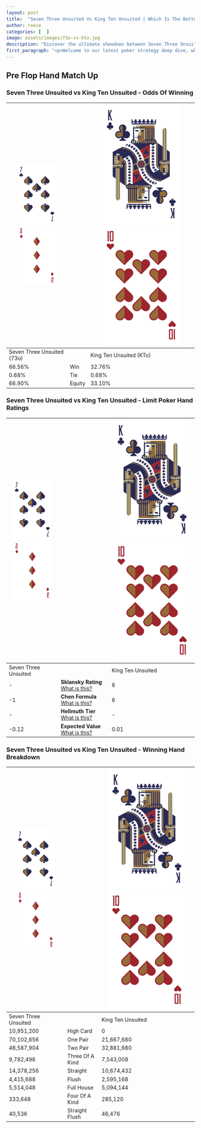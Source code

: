 ```yaml
---
layout: post
title:  "Seven Three Unsuited Vs King Ten Unsuited | Which Is The Better Hand In Poker? A Complete Guide"
author: reece
categories: [  ]
image: assets/images/73o-vs-kto.jpg
description: "Discover the ultimate showdown between Seven Three Unsuited and King Ten Unsuited in poker! Uncover the odds, strategies, and scenarios where one hand triumphs over the other. Get ready to up your poker game with this thrilling analysis."
first_paragraph: "<p>Welcome to our latest poker strategy deep dive, where we're pitting two distinct hands against each other in a high-stakes showdown: Seven Three Unsuited vs King Ten Unsuited.</p><p>In the dynamic world of poker, every decision counts, and knowing which hand holds the upper hand is key to your success at the table.</p><p>In this article, we'll dissect these two hands, explore the scenarios where one dominates the other, and equip you with the knowledge to make strategic choices that can tip the odds in your favor.</p><p>Get ready to unravel the intriguing dynamics of these poker hands and elevate your game to new heights.</p>"
---
```




[comment]: # (sp0)

## Pre Flop Hand Match Up

<div class="table hand-ratings" markdown="1"> 



### Seven Three Unsuited vs King Ten Unsuited - Odds Of Winning


    
| ![image info](assets/images/hand1/7.png) ![image info](assets/images/hand1/3o.png) |  | ![image info](assets/images/hand2/K.png) ![image info](assets/images/hand2/To.png) |
| -------- | -------- | -------- |
| Seven Three Unsuited (73o) |  | King Ten Unsuited (KTo) |
| 66.56% | Win | 32.76% |
| 0.68% | Tie | 0.68% |
| 66.90% | Equity | 33.10% |




[comment]: # (sp1)



### Seven Three Unsuited vs King Ten Unsuited - Limit Poker Hand Ratings


    
| ![image info](assets/images/hand1/7.png) ![image info](assets/images/hand1/3o.png) |  | ![image info](assets/images/hand2/K.png) ![image info](assets/images/hand2/To.png) |
| -------- | -------- | -------- |
| Seven Three Unsuited |  | King Ten Unsuited |
| - | **Sklansky Rating** [What is this?](/sklansky-rating-explained) | 6 |
| -1 | **Chen Formula** [What is this?](/chen-formula-explained) | 6 |
| - | **Hellmuth Tier** [What is this?](/Hellmuth-tier-explained) | - |
| -0.12 | **Expected Value** [What is this?](/expected-value-explained) | 0.01 |




[comment]: # (sp2)



### Seven Three Unsuited vs King Ten Unsuited - Winning Hand Breakdown


    
| ![image info](assets/images/hand1/7.png) ![image info](assets/images/hand1/3o.png) |  | ![image info](assets/images/hand2/K.png) ![image info](assets/images/hand2/To.png) |
| -------- | -------- | -------- |
| Seven Three Unsuited |  | King Ten Unsuited |
| 10,951,200 | High Card | 0 |
| 70,102,656 | One Pair | 21,667,680 |
| 48,587,904 | Two Pair | 32,881,680 |
| 9,782,496 | Three Of A Kind | 7,543,008 |
| 14,378,256 | Straight | 10,674,432 |
| 4,415,688 | Flush | 2,595,168 |
| 5,514,048 | Full House | 5,094,144 |
| 333,648 | Four Of A Kind | 285,120 |
| 40,536 | Straight Flush | 46,476 |




[comment]: # (sp3)



</div>

[comment]: # (sp4)



[comment]: # (sp5)

